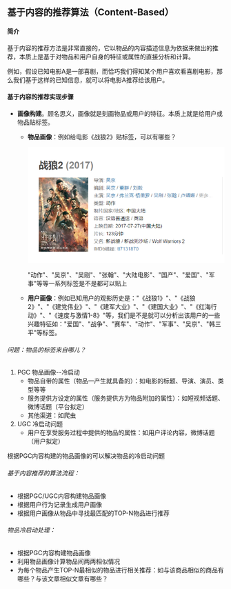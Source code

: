 ## 基于内容的推荐算法（Content-Based）

#### 简介

基于内容的推荐方法是非常直接的，它以物品的内容描述信息为依据来做出的推荐，本质上是基于对物品和用户自身的特征或属性的直接分析和计算。

例如，假设已知电影A是一部喜剧，而恰巧我们得知某个用户喜欢看喜剧电影，那么我们基于这样的已知信息，就可以将电影A推荐给该用户。

#### 基于内容的推荐实现步骤

- **画像构建**。顾名思义，画像就是刻画物品或用户的特征。本质上就是给用户或物品贴标签。

  - **物品画像**：例如给电影《战狼2》贴标签，可以有哪些？

    ![](img/基于内容推荐1.png)

    "动作"、"吴京"、"吴刚"、"张翰"、"大陆电影"、"国产"、"爱国"、"军事"等等一系列标签是不是都可以贴上

  - **用户画像**：例如已知用户的观影历史是："《战狼1》"、"《战狼2》"、"《建党伟业》"、"《建军大业》"、"《建国大业》"、"《红海行动》"、"《速度与激情1-8》"等，我们是不是就可以分析出该用户的一些兴趣特征如："爱国"、"战争"、"赛车"、"动作"、"军事"、"吴京"、"韩三平"等标签。

###### 问题：物品的标签来自哪儿？

1. PGC    物品画像--冷启动
   - 物品自带的属性（物品一产生就具备的）：如电影的标题、导演、演员、类型等等
   - 服务提供方设定的属性（服务提供方为物品附加的属性）：如短视频话题、微博话题（平台拟定）
   - 其他渠道：如爬虫
2. UGC    冷启动问题
   - 用户在享受服务过程中提供的物品的属性：如用户评论内容，微博话题（用户拟定）

根据PGC内容构建的物品画像的可以解决物品的冷启动问题

###### 基于内容推荐的算法流程：

- 根据PGC/UGC内容构建物品画像
- 根据用户行为记录生成用户画像
- 根据用户画像从物品中寻找最匹配的TOP-N物品进行推荐

###### 物品冷启动处理：

- 根据PGC内容构建物品画像
- 利用物品画像计算物品间两两相似情况
- 为每个物品产生TOP-N最相似的物品进行相关推荐：如与该商品相似的商品有哪些？与该文章相似文章有哪些？

